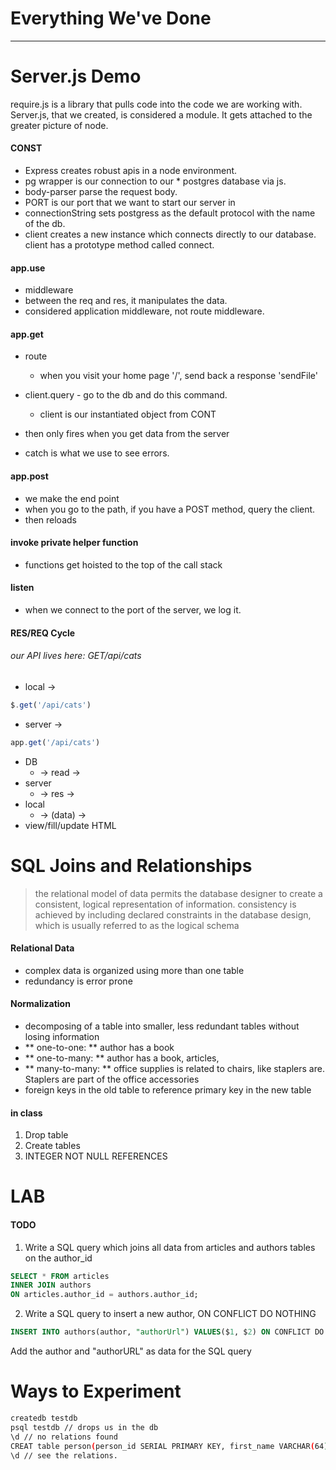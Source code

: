 # Everything We've Done
***

# Server.js Demo

require.js is a library that pulls code into the code we are working with. Server.js, that we created, is considered a module. It gets attached to the greater picture of node.

#### CONST
* Express creates robust apis in a node environment.
* pg wrapper is our connection to our * postgres database via js.
* body-parser parse the request body.
* PORT is our port that we want to start our server in
* connectionString sets postgress as the default protocol with the name of the db.
* client creates a new instance which connects directly to our database. client has a prototype method called connect.

#### app.use
* middleware
* between the req and res, it manipulates the data.
* considered application middleware, not route middleware.

#### app.get
* route
  * when you visit your home page '/', send back a response 'sendFile'

* client.query - go to the db and do this command.
  * client is our instantiated object from CONT
* then only fires when you get data from the server
* catch is what we use to see errors.

#### app.post
* we make the end point
* when you go to the path, if you have a POST method, query the client.
* then reloads

#### invoke private helper function
* functions get hoisted to the top of the call stack

#### listen
* when we connect to the port of the server, we log it.


#### RES/REQ Cycle
###### our API lives here: GET/api/cats
* local ->
```js
$.get('/api/cats')
```
* server ->
```js
app.get('/api/cats')
```
* DB
  * -> read ->
* server
  * -> res ->
* local
  * -> (data) ->
* view/fill/update HTML

# SQL Joins and Relationships
> the relational model of data permits the database designer to create a consistent, logical representation of information. consistency is achieved by including declared constraints in the database design, which is usually referred to as the logical schema

#### Relational Data
* complex data is organized using more than one table
* redundancy is error prone

#### Normalization
* decomposing of a table into smaller, less redundant tables without losing information
* ** one-to-one: ** author has a book
* ** one-to-many: ** author has a book, articles,
* ** many-to-many: ** office supplies is related to chairs, like staplers are. Staplers are part of the office accessories
* foreign keys in the old table to reference primary key in the new table

#### in class
1. Drop table
2. Create tables
3. INTEGER NOT NULL REFERENCES

# LAB
#### TODO
1. Write a SQL query which joins all data from articles and authors tables on the author_id
```SQL
SELECT * FROM articles
INNER JOIN authors
ON articles.author_id = authors.author_id;
```

2. Write a SQL query to insert a new author, ON CONFLICT DO NOTHING
<!-- ```js
  client.query(
    'INSERT INTO authors(author, "authorUrl") VALUES($1, $2) ON CONFLICT DO NOTHING',
    [request.body.author, request.body.authorUrl],
  ')
``` -->

```SQL
INSERT INTO authors(author, "authorUrl") VALUES($1, $2) ON CONFLICT DO NOTHING;
```

Add the author and "authorURL" as data for the SQL query

# Ways to Experiment

```sh
createdb testdb
psql testdb // drops us in the db
\d // no relations found
CREAT table person(person_id SERIAL PRIMARY KEY, first_name VARCHAR(64), last_name VARCHAR(64), ssn INTEGER, date_of_birth VARCHAR(25);)
\d // see the relations.
```
